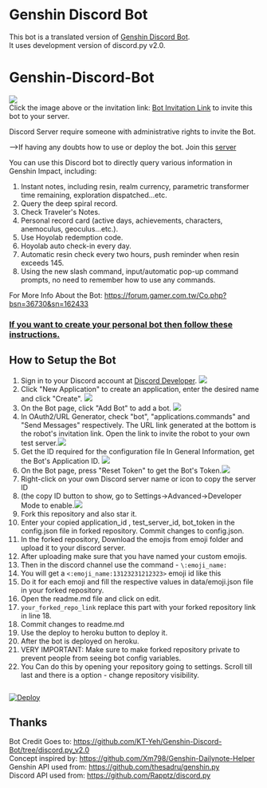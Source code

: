 # Genshin Discord Bot

This bot is a translated version of [Genshin Discord Bot](https://github.com/KT-Yeh/Genshin-Discord-Bot/tree/discord.py_v2.0).<br> It uses development version of discord.py v2.0.

# Genshin-Discord-Bot
[![](https://i.imgur.com/9znFz4X.png)](https://discord.com/api/oauth2/authorize?client_id=978718491471380501&permissions=264192&scope=bot%20applications.commands)<br>
Click the image above or the invitation link: [Bot Invitation Link](https://discord.com/api/oauth2/authorize?client_id=978718491471380501&permissions=264192&scope=bot%20applications.commands) to invite this bot to your server.<br>

Discord Server require someone with administrative rights to invite the Bot.

-->If having any doubts how to use or deploy the bot. Join this [server](https://discord.gg/AX2WmFTFWS)

You can use this Discord bot to directly query various information in Genshin Impact, including:

1. Instant notes, including resin, realm currency, parametric transformer time remaining, exploration dispatched...etc.
2. Query the deep spiral record.
3. Check Traveler's Notes.
4. Personal record card (active days, achievements, characters, anemoculus, geoculus...etc.).
5. Use Hoyolab redemption code.
6. Hoyolab auto check-in every day.
7. Automatic resin check every two hours, push reminder when resin exceeds 145.
8. Using the new slash command, input/automatic pop-up command prompts, no need to remember how to use any commands.

For More Info About the Bot: https://forum.gamer.com.tw/Co.php?bsn=36730&sn=162433

### <u>If you want to create your personal bot then follow these instructions.</u>

## How to Setup the Bot

1. Sign in to your Discord account at [Discord Developer](https://discord.com/developers/applications/).
![](https://i.imgur.com/dbDHEM3.png)
2. Click "New Application" to create an application, enter the desired name and click "Create".
![](https://i.imgur.com/BcJcSnU.png)
3. On the Bot page, click "Add Bot" to add a bot.
![](https://i.imgur.com/lsIgGCi.png)
4. In OAuth2/URL Generator, check "bot", "applications.commands" and "Send Messages" respectively. The URL link generated at the bottom is the robot's invitation link. Open the link to invite the robot to your own test server.![](https://i.imgur.com/y1Ml43u.png)
5. Get the ID required for the configuration file
In General Information, get the Bot's Application ID.
![](https://i.imgur.com/h07q5zT.png)
6. On the Bot page, press "Reset Token" to get the Bot's Token.![](https://i.imgur.com/BfzjewI.png)
7. Right-click on your own Discord server name or icon to copy the server ID 
8. (the copy ID button to show, go to Settings->Advanced->Developer Mode to enable.![](https://i.imgur.com/qEhWTde.png)
9. Fork this repository and also star it.
10. Enter your copied application_id , test_server_id, bot_token in the config.json file in forked repository. Commit changes to config.json.
11. In the forked repository, Download the emojis from emoji folder and upload it to your discord server.
12. After uploading make sure that you have named your custom emojis.
13. Then in the discord channel use the command - `\:emoji_name:`
14. You will get a `<:emoji_name:13123231212323>` emoji id like this
15. Do it for each emoji and fill the respective values in data/emoji.json file in your forked repository.
16. Open the readme.md file and click on edit.
17. `your_forked_repo_link` replace this part with your forked repository link in line 18.
18. Commit changes to readme.md
19. Use the deploy to heroku button to deploy it.
20. After the bot is deployed on heroku.
21. VERY IMPORTANT: Make sure to make forked repository private to prevent people from seeing bot config variables.
22. You Can do this by opening your repository going to settings. Scroll till last and there is a option - change repository visibility.
<br><pre></pre>
<a href="https://heroku.com/deploy?template=your_repo_link">
  <img src="https://www.herokucdn.com/deploy/button.svg" alt="Deploy">
</a>

## Thanks

Bot Credit Goes to: https://github.com/KT-Yeh/Genshin-Discord-Bot/tree/discord.py_v2.0 <br>
Concept inspired by: https://github.com/Xm798/Genshin-Dailynote-Helper <br>
Genshin API used from: https://github.com/thesadru/genshin.py <br>
Discord API used from: https://github.com/Rapptz/discord.py
